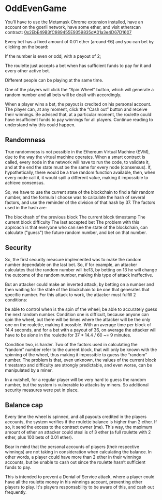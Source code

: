# OddEvenGame

You’ll have to use the Metamask Chrome extension installed, have an account on the goerli network, have some ether, and visit etherscan contract: [0x2EbE49B3fC989455E9359835dA01a3e4D67D1607](https://goerli.etherscan.io/address/0x2EbE49B3fC989455E9359835dA01a3e4D67D1607)

Every bet has a fixed amount of 0.01 ether (around €6) and you can bet by clicking on the board:

If the number is even or odd, with a payout of 2;

The roulette just accepts a bet when has sufficient funds to pay for it and every other active bet.

Different people can be playing at the same time.

One of the players will click the “Spin Wheel” button, which will generate a random number and all bets will be dealt with accordingly.

When a player wins a bet, the payout is credited on his personal account. The player can, at any moment, click the “Cash out” button and receive their winnings. Be advised that, at a particular moment, the roulette could have insufficient funds to pay winnings for all players. Continue reading to understand why this could happen.

## Randomness

True randomness is not possible in the Ethereum Virtual Machine (EVM), due to the way the virtual machine operates. When a smart contract is called, every node in the network will have to run the code, to validate it, and at the end the state must be the same for every node (consensus). If, hypothetically, there would be a true random function available, then, when every node call it, it would spill a different value, making it impossible to achieve consensus.

So, we have to use the current state of the blockchain to find a fair random number, and the formula I choose was to calculate the hash of several factors, and use the reminder of the division of that hash by 37. The factors used in the hash are:

The blockhash of the previous block
The current block timestamp
The current block difficulty
The last accepted bet
The problem with this approach is that everyone who can see the state of the blockchain, can calculate ("guess") the future random number, and bet on that number.

## Security

So, the first security measure implemented was to make the random number dependable on the last bet. So, if for example, an attacker calculates that the random number will be13, by betting on 13 he will change the outcome of the random number, making this type of attack ineffective.

But an attacker could make an inverted attack, by betting on a number and then waiting for the state of the blockchain to be one that generates that specific number. For this attack to work, the attacker must fulfill 2 conditions:

be able to control when is the spin of the wheel;
be able to accurately guess the next random number.
Condition one is difficult, because anyone can spin the wheel, but there will be times where the attacker will be the only one on the roulette, making it possible. With an average time per block of 14.4 seconds, and for a bet with a payout of 36, on average the attacker will have to be alone in the roulette for 37 * 14.4 / 60 ~= 9 minutes.

Condition two, is harder. Two of the factors used in calculating the “random” number refer to the current block, that will only be known with the spinning of the wheel, thus making it impossible to guess the “random” number. The problem is that, even unknown, the values of the current block timestamp and difficulty are strongly predictable, and even worse, can be manipulated by a miner.

In a nutshell, for a regular player will be very hard to guess the random number, but the system is vulnerable to attacks by miners. So additional security measures were put in place.

## Balance cap

Every time the wheel is spinned, and all payouts credited in the players accounts, the system verifies if the roulette balance is higher than 2 ether. If so, it send the excess to the contract owner (me). This way, the maximum amount of ether an attacker could steal is of 3 ether (a full roulette with 2 ether, plus 100 bets of 0.01 ether).

Bear in mind that the personal accounts of players (their respective winnings) are not taking in consideration when calculating the balance. In other words, a player could have more than 2 ether in their winnings accounts, but be unable to cash out since the roulette hasn’t sufficient funds to pay.

This is intended to prevent a Denial of Service attack, where a player could have all the roulette money in his winnings account, preventing other players to play. It's players responsability to be aware of this, and cash out frequently.